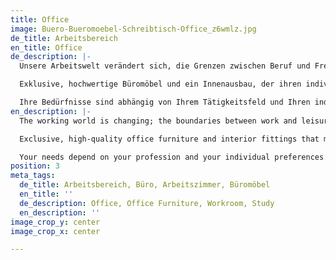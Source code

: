 ```yaml
---
title: Office
image: Buero-Bueromoebel-Schreibtisch-Office_z6wmlz.jpg
de_title: Arbeitsbereich
en_title: Office
de_description: |-
  Unsere Arbeitswelt verändert sich, die Grenzen zwischen Beruf und Freizeit lösen sich zunehmend auf. Das Büro ist der Raum, in dem Sie stets den Fokus finden sollten, ganz gleich ob in den eigenen vier Wänden oder einem Bürogebäude.

  Exklusive, hochwertige Büromöbel und ein Innenausbau, der ihren individuellen Bedürfnissen entspricht, können Sie darin unterstützen, auch in herausfordernden Momenten einen kühlen Kopf zu bewahren. Wand- und Deckenbeschaffenheit können eine große Rolle zur Förderung bestimmter kognitiver Stimmungen spielen, während optimal eingesetztes Licht nachweislich die Konzentrationsfähigkeit fördert. Ein entsprechend dimensioniertes Memo-Board kann zu Ihrer Inspirationsquelle werden, eine auf das Interieur abgestimmte Akustiklösung wird zur erfolgsentscheidenden Wohltat. An einem funktional durchdachten Schreibtisch nach Maß finden Sie in Kürze alles was Sie benötigen.

  Ihre Bedürfnisse sind abhängig von Ihrem Tätigkeitsfeld und Ihren individuellen Vorlieben. Speziell für Ihre Räumlichkeiten geschaffene Büromöbel und Designs erhöhen den Wohlfühlfaktor und tragen positiv zu einer ausgewogenen Work-Life-Balance bei. Individuelle Büromöbel bringen eine persönliche Note an Ihren Arbeitsplatz und sind optimal auf Ihre Nutzung abgestimmt.
en_description: |-
  The working world is changing; the boundaries between work and leisure are becoming increasingly blurred. Your office is a space where you should always find focus regardless of whether your work is within your own four walls or outside in an office building.

  Exclusive, high-quality office furniture and interior fittings that meet your individual needs can help you to keep a cool head even in the most challenging moments. The material qualities of the walls and ceilings can play a major role in maintaining certain cognitive moods. While optimized light orientation has been proved to promote concentration, a proportionately positioned memo board can be a source of inspiration, and an acoustic solution tailored to the interior can become the key to success. Most importantly, a functional, well-designed desk will enable you to find everything you need intuitively.

  Your needs depend on your profession and your individual preferences. We create designs for your office specifically tailored to your premises. Design claims to increase the feel-good factor and contributes positively to a healthy work-life balance. Ultimately, individualized office furniture that brings a personal touch to your home office.
position: 3
meta_tags:
  de_title: Arbeitsbereich, Büro, Arbeitszimmer, Büromöbel
  en_title: ''
  de_description: Office, Office Furniture, Workroom, Study
  en_description: ''
image_crop_y: center
image_crop_x: center

---
```

